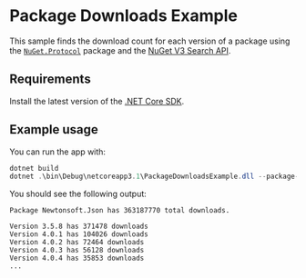 # Package Downloads Example

This sample finds the download count for each version of a package using the [`NuGet.Protocol`](https://www.nuget.org/packages/NuGet.Protocol) package and the [NuGet V3 Search API](https://docs.microsoft.com/en-us/nuget/api/search-query-service-resource).

## Requirements

Install the latest version of the [.NET Core SDK](https://dotnet.microsoft.com/download).

## Example usage

You can run the app with:

```ps1
dotnet build
dotnet .\bin\Debug\netcoreapp3.1\PackageDownloadsExample.dll --package-id "Newtonsoft.Json"
```

You should see the following output:

```
Package Newtonsoft.Json has 363187770 total downloads.

Version 3.5.8 has 371478 downloads
Version 4.0.1 has 104026 downloads
Version 4.0.2 has 72464 downloads
Version 4.0.3 has 56128 downloads
Version 4.0.4 has 35853 downloads
...
```
